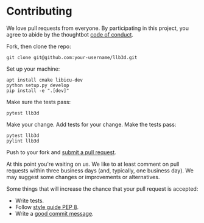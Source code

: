 # Contributing

We love pull requests from everyone. By participating in this project, you
agree to abide by the thoughtbot [code of conduct].

[code of conduct]: CODE_OF_CONDUCT.md

Fork, then clone the repo:

    git clone git@github.com:your-username/llb3d.git

Set up your machine:

    apt install cmake libicu-dev
    python setup.py develop
    pip install -e ".[dev]"

Make sure the tests pass:

    pytest llb3d

Make your change. Add tests for your change. Make the tests pass:

    pytest llb3d
    pylint llb3d

Push to your fork and [submit a pull request][pr].

[pr]: https://github.com/vslutov/llb3d/compare/

At this point you're waiting on us. We like to at least comment on pull requests
within three business days (and, typically, one business day). We may suggest
some changes or improvements or alternatives.

Some things that will increase the chance that your pull request is accepted:

* Write tests.
* Follow [style guide PEP 8][style].
* Write a [good commit message][commit].

[style]: https://www.python.org/dev/peps/pep-0008/
[commit]: http://tbaggery.com/2008/04/19/a-note-about-git-commit-messages.html
